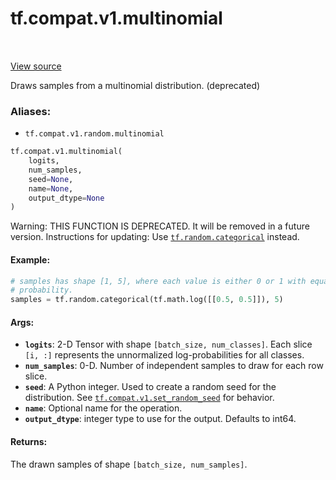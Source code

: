 <div itemscope itemtype="http://developers.google.com/ReferenceObject">
<meta itemprop="name" content="tf.compat.v1.multinomial" />
<meta itemprop="path" content="Stable" />
</div>

# tf.compat.v1.multinomial

<!-- Insert buttons -->

<table class="tfo-notebook-buttons tfo-api" align="left">
</table>

<a target="_blank" href="/code/stable/tensorflow/python/ops/random_ops.py">View source</a>



<!-- Start diff -->
Draws samples from a multinomial distribution. (deprecated)

### Aliases:

* `tf.compat.v1.random.multinomial`


``` python
tf.compat.v1.multinomial(
    logits,
    num_samples,
    seed=None,
    name=None,
    output_dtype=None
)
```



<!-- Placeholder for "Used in" -->

Warning: THIS FUNCTION IS DEPRECATED. It will be removed in a future version.
Instructions for updating:
Use <a href="../../../tf/random/categorical.md"><code>tf.random.categorical</code></a> instead.

#### Example:



```python
# samples has shape [1, 5], where each value is either 0 or 1 with equal
# probability.
samples = tf.random.categorical(tf.math.log([[0.5, 0.5]]), 5)
```

#### Args:


* <b>`logits`</b>: 2-D Tensor with shape `[batch_size, num_classes]`.  Each slice
  `[i, :]` represents the unnormalized log-probabilities for all classes.
* <b>`num_samples`</b>: 0-D.  Number of independent samples to draw for each row slice.
* <b>`seed`</b>: A Python integer. Used to create a random seed for the distribution.
  See <a href="../../../tf/compat/v1/set_random_seed.md"><code>tf.compat.v1.set_random_seed</code></a> for behavior.
* <b>`name`</b>: Optional name for the operation.
* <b>`output_dtype`</b>: integer type to use for the output. Defaults to int64.


#### Returns:

The drawn samples of shape `[batch_size, num_samples]`.
